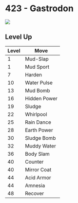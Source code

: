 # 423 - Gastrodon
![][423]

## Level Up

Level | Move
---   | ---
  1   | Mud-Slap
  1   | Mud Sport
  7   | Harden
 10   | Water Pulse
 13   | Mud Bomb
 16   | Hidden Power
 19   | Sludge
 22   | Whirlpool
 25   | Rain Dance
 28   | Earth Power
 30   | Sludge Bomb
 32   | Muddy Water
 36   | Body Slam
 40   | Counter
 40   | Mirror Coat
 44   | Acid Armor
 44   | Amnesia
 48   | Recover



[423]: /img/pokemon/423.png
